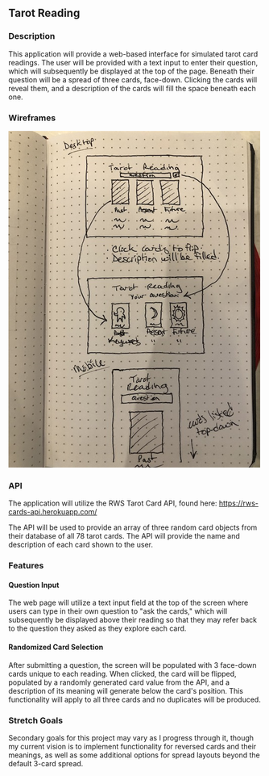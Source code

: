
## Tarot Reading

### Description

This application will provide a web-based interface for simulated tarot card readings. The user will be provided with a text input to enter their question, which will subsequently be displayed at the top of the page. Beneath their question will be a spread of three cards, face-down. Clicking the cards will reveal them, and a description of the cards will fill the space beneath each one.

### Wireframes

![](images/wireframe.jpg)

### API

The application will utilize the RWS Tarot Card API, found here: https://rws-cards-api.herokuapp.com/

The API will be used to provide an array of three random card objects from their database of all 78 tarot cards. The API will provide the name and description of each card shown to the user.

### Features

#### Question Input

The web page will utilize a text input field at the top of the screen where users can type in their own question to "ask the cards," which will subsequently be displayed above their reading so that they may refer back to the question they asked as they explore each card.

#### Randomized Card Selection

After submitting a question, the screen will be populated with 3 face-down cards unique to each reading. When clicked, the card will be flipped, populated by a randomly generated card value from the API, and a description of its meaning will generate below the card's position. This functionality will apply to all three cards and no duplicates will be produced.

### Stretch Goals

Secondary goals for this project may vary as I progress through it, though my current vision is to implement functionality for reversed cards and their meanings, as well as some additional options for spread layouts beyond the default 3-card spread.
